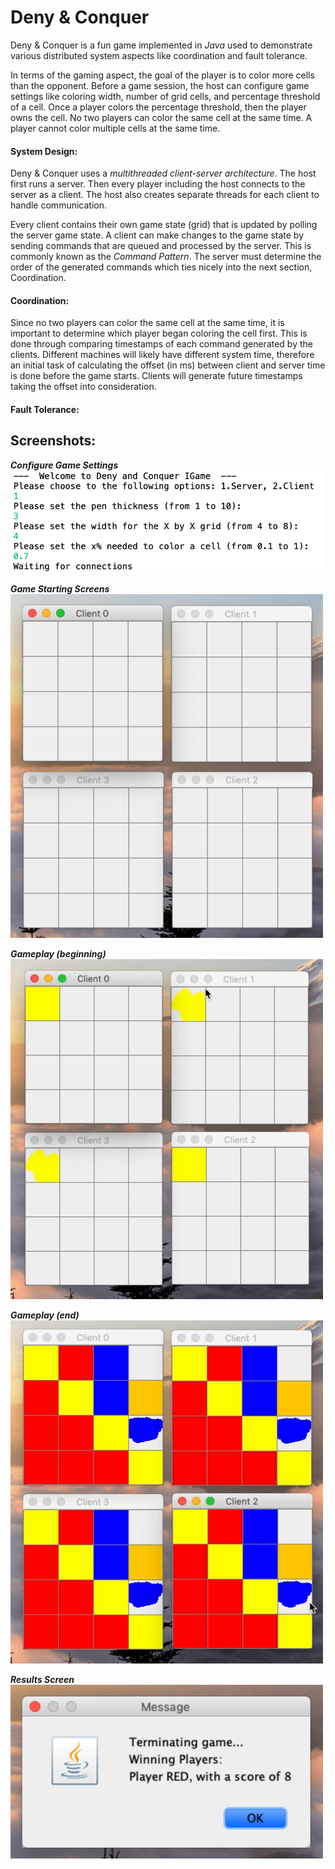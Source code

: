 # Deny & Conquer
Deny & Conquer is a fun game implemented in *Java* used to demonstrate various distributed system aspects like coordination and fault tolerance.

In terms of the gaming aspect, the goal of the player is to color more cells than the opponent. Before a game session, the host can configure game settings like coloring width, number of grid cells, and percentage threshold of a cell. Once a player colors the percentage threshold, then the player owns the cell. No two players can color the same cell at the same time. A player cannot color multiple cells at the same time.

#### System Design:
Deny & Conquer uses a *multithreaded client-server architecture*. The host first runs a server. Then every player including the host connects to the server as a client. The host also creates separate threads for each client to handle communication.

Every client contains their own game state (grid) that is updated by polling the server game state. A client can make changes to the game state by sending commands that are queued and processed by the server. This is commonly known as the *Command Pattern*. The server must determine the order of the generated commands which ties nicely into the next section, Coordination.

#### Coordination:
Since no two players can color the same cell at the same time, it is important to determine which player began coloring the cell first. This is done through comparing timestamps of each command generated by the clients. Different machines will likely have different system time, therefore an initial task of calculating the offset (in ms) between client and server time is done before the game starts. Clients will generate future timestamps taking the offset into consideration.

#### Fault Tolerance:


## Screenshots:
**_Configure Game Settings_**<br/>
<img src="screenshots/configuration.png" width=500>

**_Game Starting Screens_**<br/>
<img src="screenshots/startingscreen.png" width=500>

**_Gameplay (beginning)_**<br/>
<img src="screenshots/gamestart.gif" width=500>

**_Gameplay (end)_**<br/>
<img src="screenshots/gameend.gif" width=500>

**_Results Screen_**<br/>
<img src="screenshots/winningmessage.png" width=500>
